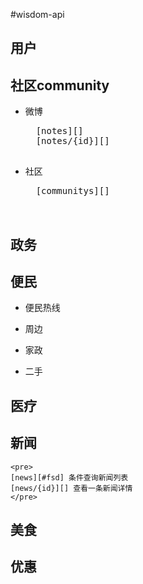 ﻿#wisdom-api

## 用户
	
## 社区community
* 微博
	<pre>
	[notes][]  
	[notes/{id}][]  
	</pre>
* 社区  
	<pre>
	[communitys][]  
	
	</pre>
## 政务

## 便民
* 便民热线
	
* 周边
	
* 家政
	
* 二手
	

## 医疗

## 新闻
	<pre>
	[news][#fsd] 条件查询新闻列表  
	[news/{id}][] 查看一条新闻详情  
	</pre>
## 美食

## 优惠

